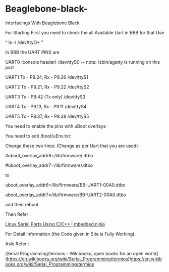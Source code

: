 # Beaglebone-black-
Interfacings With Beaglebone Black


For Starting First you need to check the all Available Uart in BBB for that Use

“ ls -l /dev/ttyO* ”

In BBB the UART PINS are


UART0 (console header) /dev/ttyS0 -- note: /sbin/agetty is running on this port

UART1        Tx - P9.24,  Rx - P9.26             /dev/ttyS1 

UART2        Tx - P9.21,  Rx - P9.22             /dev/ttyS2

UART3        Tx - P9.42   (Tx only)              /dev/ttyS3

UART4        Tx - P9.13,  Rx - P9.11             /dev/ttyS4

UART5        Tx - P8.37,  Rx - P8.38             /dev/ttyS5








You need to enable the pins with uBoot overlays:

You need to edit /boot/uEnv.txt:

Change these two lines: (Change as per Uart that you are used)

#uboot_overlay_addr6=/lib/firmware/<file6>.dtbo

#uboot_overlay_addr7=/lib/firmware/<file7>.dtbo

to

uboot_overlay_addr6=/lib/firmware/BB-UART1-00A0.dtbo

uboot_overlay_addr7=/lib/firmware/BB-UART2-00A0.dtbo

and then reboot.

Then Refer : 

[Linux Serial Ports Using C/C++ | mbedded.ninja](https://blog.mbedded.ninja/programming/operating-systems/linux/linux-serial-ports-using-c-cpp/)

For Detail Information (the Code given in Site is Fully Working).

Aslo Refer :

[Serial Programming/termios - Wikibooks, open books for an open world]     
(https://en.wikibooks.org/wiki/Serial_Programming/termios)https://en.wikibooks.org/wiki/Serial_Programming/termios
